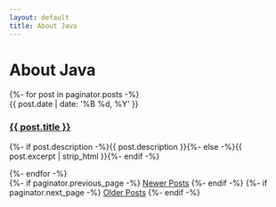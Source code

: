 ```yaml
---
layout: default
title: About Java
---
```


<div class="post">
	<h1 class="pageTitle">About Java</h1>
	<div class="posts noList">
    {%- for post in paginator.posts -%}
      <article>
        <span class="date">{{ post.date | date: '%B %d, %Y' }}</span>
        <h3><a class="post-link" href="{{ post.url }}">{{ post.title }}</a></h3>
        <p>{%- if post.description -%}{{ post.description }}{%- else -%}{{ post.excerpt | strip_html }}{%- endif -%}</p>
      </article>
    {%- endfor -%}
  </div>
  <!-- Pagination links -->
  <div class="pagination">
    {%- if paginator.previous_page -%}
      <a href="{{ paginator.previous_page_path }}" class="previous button__outline">Newer Posts</a> 
    {%- endif -%}
    {%- if paginator.next_page -%}
      <a href="{{ paginator.next_page_path }}" class="next button__outline">Older Posts</a>
    {%- endif -%}
  </div>
</div>